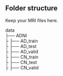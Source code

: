 ## Folder structure
Keep your MRI files here. 

data  
├── ADNI    
├  ├── AD_train   
├  ├── AD_test    
├  ├── AD_valid   
├  ├── CN_train   
├  ├── CN_test   
├  ├── CN_valid   


